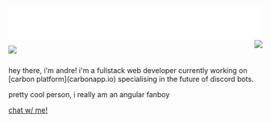 
<!-- <img src="https://raw.githubusercontent.com/kvyuaiss/kvyuaiss/main/craft.svg" style="float: left;" width="128" alt="hi" /> -->
<h1 align="left">
 <img src="https://raw.githubusercontent.com/kvyuaiss/kvyuaiss/main/header.svg" alt="hi" align="center" />
 <img src="https://skillicons.dev/icons?i=js,gcp,aws,angular,ts,nextjs,nodejs,twitter,react,firebase,discord,cloudflare,bots,express,html,css,vscode,materialui,nginx,tailwind" />
 <img align="right" src="https://lanyard.cnrad.dev/api/938070637224800266?animated=true"></img>
</h1>
<p>
hey there, i'm andre! i'm a fullstack web developer currently working on [carbon platform](carbonapp.io) specialising in the future of discord bots.

pretty cool person, i really am an angular fanboy

[chat w/ me!](https://calendly.com/kvyuais/have-a-chat?month=2022-03)
</p>

